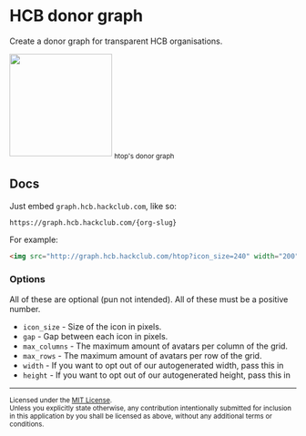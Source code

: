 # HCB donor graph

Create a donor graph for transparent HCB organisations.

<img src="https://js4w044wso8kc0s44kc4c00s.a.selfhosted.hackclub.com/htop?icon_size=270" width="180">
<sub>htop's donor graph</sub>

## Docs

Just embed `graph.hcb.hackclub.com`, like so:

```
https://graph.hcb.hackclub.com/{org-slug}
```

For example:

```html
<img src="http://graph.hcb.hackclub.com/htop?icon_size=240" width="200">
```

### Options

All of these are optional (pun not intended). All of these must be a positive number.

- `icon_size` - Size of the icon in pixels.
- `gap` - Gap between each icon in pixels.
- `max_columns` - The maximum amount of avatars per column of the grid.
- `max_rows` - The maximum amount of avatars per row of the grid.
- `width` - If you want to opt out of our autogenerated width, pass this in
- `height` - If you want to opt out of our autogenerated height, pass this in

---

<sup>
Licensed under the <a href="LICENSE-MIT">MIT License</a>.
</sup>

<br>

<sub>
Unless you explicitly state otherwise, any contribution intentionally submitted
for inclusion in this application by you shall be licensed as above, without any additional terms or conditions.
</sub>
